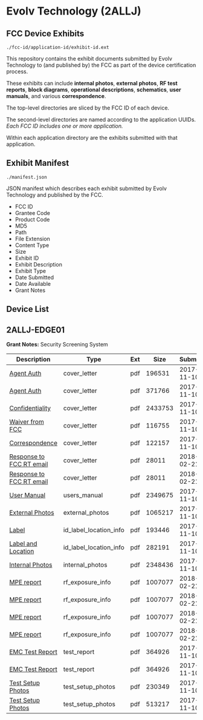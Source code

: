 # Evolv Technology (2ALLJ)
## FCC Device Exhibits

```
./fcc-id/application-id/exhibit-id.ext
```

This repository contains the exhibit documents submitted by Evolv Technology to (and published by) the FCC as part of the device certification process.

These exhibits can include **internal photos**, **external photos**, **RF test reports**, **block diagrams**, **operational descriptions**, **schematics**, **user manuals**, and various **correspondence**.

The top-level directories are sliced by the FCC ID of each device.

The second-level directories are named according to the application UUIDs. *Each FCC ID includes one or more application.*

Within each application directory are the exhibits submitted with that application. 

## Exhibit Manifest

```
./manifest.json
```

JSON manifest which describes each exhibit submitted by Evolv Technology and published by the FCC.

- FCC ID
- Grantee Code
- Product Code
- MD5
- Path
- File Extension
- Content Type
- Size
- Exhibit ID
- Exhibit Description
- Exhibit Type
- Date Submitted
- Date Available
- Grant Notes

## Device List
## 2ALLJ-EDGE01
**Grant Notes:** Security Screening System

| Description | Type | Ext | Size | Submitted | Available |
| ----------- | ---- | --- | ---- | --------- | --------- |
| [Agent Auth](2ALLJ-EDGE01/8e9e26ca38597c408b382c5cc4880516/3635377.pdf) | cover_letter | pdf | 196531 | 2017-11-10 | 2017-11-13 |
| [Agent Auth](2ALLJ-EDGE01/8e9e26ca38597c408b382c5cc4880516/3635378.pdf) | cover_letter | pdf | 371766 | 2017-11-10 | 2017-11-13 |
| [Confidentiality](2ALLJ-EDGE01/8e9e26ca38597c408b382c5cc4880516/3635379.pdf) | cover_letter | pdf | 2433753 | 2017-11-10 | 2017-11-13 |
| [Waiver from FCC](2ALLJ-EDGE01/8e9e26ca38597c408b382c5cc4880516/3635380.pdf) | cover_letter | pdf | 116755 | 2017-11-10 | 2017-11-13 |
| [Correspondence](2ALLJ-EDGE01/8e9e26ca38597c408b382c5cc4880516/3635381.pdf) | cover_letter | pdf | 122157 | 2017-11-10 | 2017-11-13 |
| [Response to FCC RT email](2ALLJ-EDGE01/8e9e26ca38597c408b382c5cc4880516/3757721.pdf) | cover_letter | pdf | 28011 | 2018-02-21 | 2017-11-13 |
| [Response to FCC RT email](2ALLJ-EDGE01/8e9e26ca38597c408b382c5cc4880516/3757721.pdf) | cover_letter | pdf | 28011 | 2018-02-21 | 2017-11-13 |
| [User Manual](2ALLJ-EDGE01/8e9e26ca38597c408b382c5cc4880516/3635388.pdf) | users_manual | pdf | 2349675 | 2017-11-10 | 2018-05-08 |
| [External Photos](2ALLJ-EDGE01/8e9e26ca38597c408b382c5cc4880516/3635382.pdf) | external_photos | pdf | 1065217 | 2017-11-10 | 2017-11-13 |
| [Label](2ALLJ-EDGE01/8e9e26ca38597c408b382c5cc4880516/3635383.pdf) | id_label_location_info | pdf | 193446 | 2017-11-10 | 2017-11-13 |
| [Label and Location](2ALLJ-EDGE01/8e9e26ca38597c408b382c5cc4880516/3635384.pdf) | id_label_location_info | pdf | 282191 | 2017-11-10 | 2017-11-13 |
| [Internal Photos](2ALLJ-EDGE01/8e9e26ca38597c408b382c5cc4880516/3635385.pdf) | internal_photos | pdf | 2348436 | 2017-11-10 | 2018-05-08 |
| [MPE report](2ALLJ-EDGE01/8e9e26ca38597c408b382c5cc4880516/3757723.pdf) | rf_exposure_info | pdf | 1007077 | 2018-02-21 | 2017-11-13 |
| [MPE report](2ALLJ-EDGE01/8e9e26ca38597c408b382c5cc4880516/3757723.pdf) | rf_exposure_info | pdf | 1007077 | 2018-02-21 | 2017-11-13 |
| [MPE report](2ALLJ-EDGE01/8e9e26ca38597c408b382c5cc4880516/3757723.pdf) | rf_exposure_info | pdf | 1007077 | 2018-02-21 | 2017-11-13 |
| [MPE report](2ALLJ-EDGE01/8e9e26ca38597c408b382c5cc4880516/3757723.pdf) | rf_exposure_info | pdf | 1007077 | 2018-02-21 | 2017-11-13 |
| [EMC Test Report](2ALLJ-EDGE01/8e9e26ca38597c408b382c5cc4880516/3635738.pdf) | test_report | pdf | 364926 | 2017-11-10 | 2017-11-13 |
| [EMC Test Report](2ALLJ-EDGE01/8e9e26ca38597c408b382c5cc4880516/3635738.pdf) | test_report | pdf | 364926 | 2017-11-10 | 2017-11-13 |
| [Test Setup Photos](2ALLJ-EDGE01/8e9e26ca38597c408b382c5cc4880516/3635386.pdf) | test_setup_photos | pdf | 230349 | 2017-11-10 | 2018-05-08 |
| [Test Setup Photos](2ALLJ-EDGE01/8e9e26ca38597c408b382c5cc4880516/3635387.pdf) | test_setup_photos | pdf | 513217 | 2017-11-10 | 2018-05-08 |
